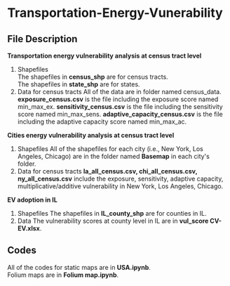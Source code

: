 # Transportation-Energy-Vunerability
## File Description    
**Transportation energy vulnerability analysis at census tract level**
1. Shapefiles  
The shapefiles in **census_shp** are for census tracts.  
The shapefiles in **state_shp** are for states.
2. Data for census tracts
All of the data are in folder named census_data.   
**exposure_census.csv** is the file including the exposure score named min_max_ex.
**sensitivity_census.csv** is the file including the sensitivity score named min_max_sens.
**adaptive_capacity_census.csv** is the file including the adaptive capacity score named min_max_ac.     
    
**Cities energy vulnerability analysis at census tract level**
1. Shapefiles
All of the shapefiles for each city (i.e., New York, Los Angeles, Chicago) are in the folder named **Basemap** in each city's folder.
2. Data for census tracts
**la_all_census.csv, chi_all_census.csv, ny_all_census.csv** include the exposure, sensitivity, adaptive capacity, multiplicative/additive vulnerability in New York, Los Angeles, Chicago.

**EV adoption in IL**
1. Shapefiles
The shapefiles in **IL_county_shp** are for counties in IL.   
2. Data
The vulnerability scores at county level in IL are in **vul_score CV-EV.xlsx**.
     
## Codes
All of the codes for static maps are in **USA.ipynb**.    
Folium maps are in **Folium map.ipynb**.
